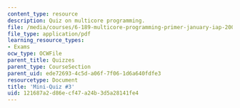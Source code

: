 ```yaml
---
content_type: resource
description: Quiz on multicore programming.
file: /media/courses/6-189-multicore-programming-primer-january-iap-2007/121687a2d86ecf47a24b3d5a28141fe4_quiz3.pdf
file_type: application/pdf
learning_resource_types:
- Exams
ocw_type: OCWFile
parent_title: Quizzes
parent_type: CourseSection
parent_uid: ede72693-4c5d-a06f-7f06-1d6a640fdfe3
resourcetype: Document
title: 'Mini-Quiz #3'
uid: 121687a2-d86e-cf47-a24b-3d5a28141fe4
---
```

